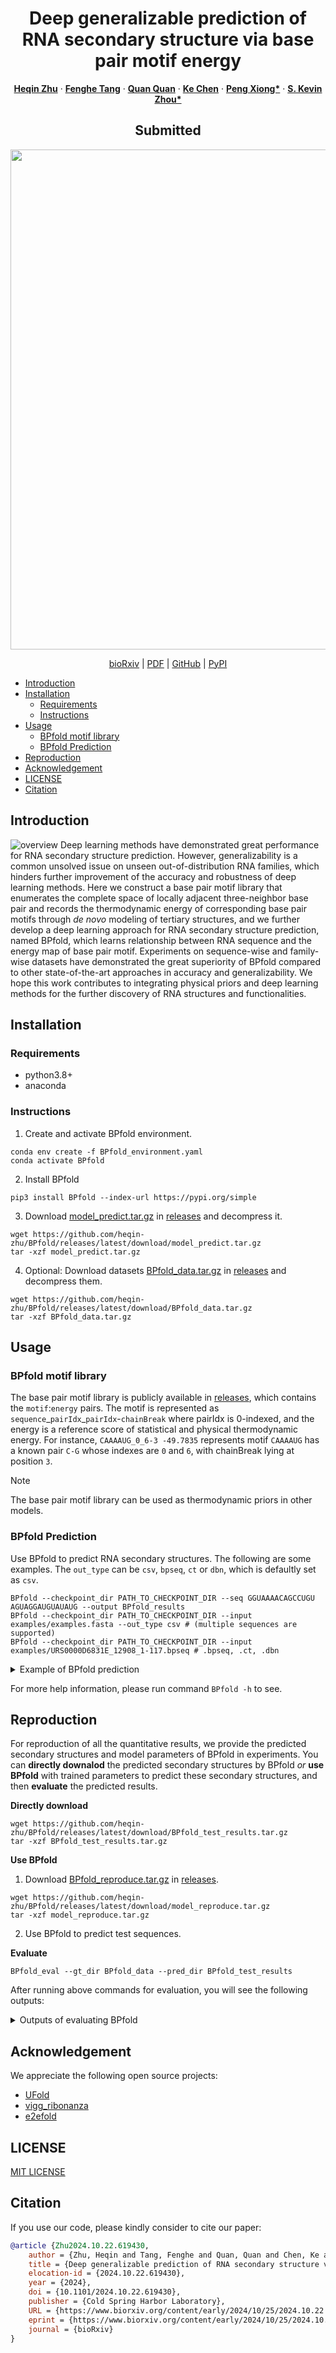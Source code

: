 <p align="center">

  <h1 align="center">Deep generalizable prediction of RNA secondary structure via base pair motif energy</h1>
  <p align="center">
    <a href="https://heqin-zhu.github.io/"><strong>Heqin Zhu</strong></a>
    ·
    <a href="https://fenghetan9.github.io/"><strong>Fenghe Tang</strong></a>
    ·
    <a href="https://scholar.google.com/citations?user=mlTXS0YAAAAJ"><strong>Quan Quan</strong></a>
    ·
    <a href="https://bme.ustc.edu.cn/2023/0918/c28132a612449/page.htm"><strong>Ke Chen</strong></a>
    ·
    <a href="https://bme.ustc.edu.cn/2023/0322/c28131a596069/page.htm"><strong>Peng Xiong*</strong></a>
    ·
    <a href="https://scholar.google.com/citations?user=8eNm2GMAAAAJ"><strong>S. Kevin Zhou*</strong></a>
  </p>
  <h2 align="center">Submitted</h2>
  <div align="center">
    <img src="base_pair_motif.png", width="800">
  </div>
  <p align="center">
    <a href="https://doi.org/10.1101/2024.10.22.619430">bioRxiv</a> | 
    <a href="https://www.biorxiv.org/content/10.1101/2024.10.22.619430.full.pdf">PDF</a> |
    <a href="https://github.com/heqin-zhu/BPfold">GitHub</a> |
    <a href="https://pypi.org/project/BPfold">PyPI</a>
    
  </p>
</p>



<!-- vim-markdown-toc GFM -->

* [Introduction](#introduction)
* [Installation](#installation)
    * [Requirements](#requirements)
    * [Instructions](#instructions)
* [Usage](#usage)
    * [BPfold motif library](#bpfold-motif-library)
    * [BPfold Prediction](#bpfold-prediction)
* [Reproduction](#reproduction)
* [Acknowledgement](#acknowledgement)
* [LICENSE](#license)
* [Citation](#citation)

<!-- vim-markdown-toc -->

## Introduction
![overview](overview.png)
Deep learning methods have demonstrated great performance for RNA secondary structure prediction. However, generalizability is a common unsolved issue on unseen out-of-distribution RNA families, which hinders further improvement of the accuracy and robustness of deep learning methods. Here we construct a base pair motif library that enumerates the complete space of locally adjacent three-neighbor base pair and records the thermodynamic energy of corresponding base pair motifs through _de novo_ modeling of tertiary structures, and we further develop a deep learning approach for RNA secondary structure prediction, named BPfold, which learns relationship between RNA sequence and the energy map of base pair motif. Experiments on sequence-wise and family-wise datasets have demonstrated the great superiority of BPfold compared to other state-of-the-art approaches in accuracy and generalizability. We hope this work contributes to integrating physical priors and deep learning methods for the further discovery of RNA structures and functionalities.


## Installation
### Requirements
- python3.8+
- anaconda

### Instructions
1. Create and activate BPfold environment.
```shell
conda env create -f BPfold_environment.yaml
conda activate BPfold
```
2. Install BPfold
```shell
pip3 install BPfold --index-url https://pypi.org/simple
```
3. Download [model_predict.tar.gz](https://github.com/heqin-zhu/BPfold/releases/latest/download/model_predict.tar.gz) in [releases](https://github.com/heqin-zhu/BPfold/releases) and decompress it.
```shell
wget https://github.com/heqin-zhu/BPfold/releases/latest/download/model_predict.tar.gz
tar -xzf model_predict.tar.gz
```
4. Optional: Download datasets [BPfold_data.tar.gz](https://github.com/heqin-zhu/BPfold/releases/latest/download/BPfold_data.tar.gz) in [releases](https://github.com/heqin-zhu/BPfold/releases) and decompress them.
```shell
wget https://github.com/heqin-zhu/BPfold/releases/latest/download/BPfold_data.tar.gz
tar -xzf BPfold_data.tar.gz 
```

## Usage
### BPfold motif library
The base pair motif library is publicly available in [releases](https://github.com/heqin-zhu/BPfold/releases), which contains the `motif`:`energy` pairs. The motif is represented as `sequence`\_`pairIdx`\_`pairIdx`\-`chainBreak` where pairIdx is 0-indexed, and the energy is a reference score of statistical and physical thermodynamic energy.
For instance, `CAAAAUG_0_6-3 -49.7835` represents motif `CAAAAUG` has a known pair `C-G` whose indexes are `0` and `6`, with chainBreak lying at position `3`.

>[!NOTE]
>The base pair motif library can be used as thermodynamic priors in other models.

### BPfold Prediction
Use BPfold to predict RNA secondary structures. The following are some examples. The `out_type` can be `csv`, `bpseq`, `ct` or `dbn`, which is defaultly set as `csv`.
```shell
BPfold --checkpoint_dir PATH_TO_CHECKPOINT_DIR --seq GGUAAAACAGCCUGU AGUAGGAUGUAUAUG --output BPfold_results
BPfold --checkpoint_dir PATH_TO_CHECKPOINT_DIR --input examples/examples.fasta --out_type csv # (multiple sequences are supported)
BPfold --checkpoint_dir PATH_TO_CHECKPOINT_DIR --input examples/URS0000D6831E_12908_1-117.bpseq # .bpseq, .ct, .dbn
```

<details>

<summary>Example of BPfold prediction</summary>

Here are the outputs after running `BPfold --checkpoint_dir model_predict --input examples/examples.fasta --out_type bpseq`:
```txt
>> Welcome to use "BPfold" for predicting RNA secondary structure!
Loading paras/model_predict/BPfold_1-6.pth
Loading paras/model_predict/BPfold_2-6.pth
Loading paras/model_predict/BPfold_3-6.pth
Loading paras/model_predict/BPfold_4-6.pth
Loading paras/model_predict/BPfold_5-6.pth
Loading paras/model_predict/BPfold_6-6.pth
[    1] saved in "BPfold_results/SS/5s_Shigella-flexneri-3.bpseq", CI=0.980
CUGGCGGCAGUUGCGCGGUGGUCCCACCUGACCCCAUGCCGAACUCAGAAGUGAAACGCCGUAGCGCCGAUGGUAGUGUGGGGUCUCCCCAUGCGAGAGUAGGGAACUGCCAG
(((((((.....((((((((.....((((((.............))))..))....)))))).)).((.((....((((((((...))))))))....)).))...)))))))
[    2] saved in "BPfold_results/SS/URS0000D6831E_12908_1-117.bpseq", CI=0.931
UUAUCUCAUCAUGAGCGGUUUCUCUCACAAACCCGCCAACCGAGCCUAAAAGCCACGGUGGUCAGUUCCGCUAAAAGGAAUGAUGUGCCUUUUAUUAGGAAAAAGUGGAACCGCCUG
......((((((..(.(((((.......))))))(((.((((.((......))..))))))).................))))))..(((......)))..................
Finished!
```

</details>

For more help information, please run command `BPfold -h` to see.

## Reproduction
For reproduction of all the quantitative results, we provide the predicted secondary structures and model parameters of BPfold in experiments. You can **directly downalod** the predicted secondary structures by BPfold *or* **use BPfold** with trained parameters to predict these secondary structures, and then **evaluate** the predicted results.

**Directly download**
```shell
wget https://github.com/heqin-zhu/BPfold/releases/latest/download/BPfold_test_results.tar.gz
tar -xzf BPfold_test_results.tar.gz
```
**Use BPfold**
1. Download [BPfold_reproduce.tar.gz](https://github.com/heqin-zhu/BPfold/releases/latest/download/BPfold_reproduce.pth) in [releases](https://github.com/heqin-zhu/BPfold/releases).
```shell
wget https://github.com/heqin-zhu/BPfold/releases/latest/download/model_reproduce.tar.gz
tar -xzf model_reproduce.tar.gz
```
2. Use BPfold to predict test sequences.

**Evaluate**
```shell
BPfold_eval --gt_dir BPfold_data --pred_dir BPfold_test_results
```

After running above commands for evaluation, you will see the following outputs:

<details>

<summary>Outputs of evaluating BPfold</summary>

```txt
Time used: 29s
[Summary] eval_BPfold_test_results.yaml
 Pred/Total num: [('PDB_test', 116, 116), ('Rfam12.3-14.10', 10791, 10791), ('archiveII', 3966, 3966), ('bpRNA', 1305, 1305), ('bpRNAnew', 5401, 5401)]
-------------------------len>600-------------------------
dataset         & num   & INF   & F1    & P     & R    \\
Rfam12.3-14.10  & 64    & 0.395 & 0.387 & 0.471 & 0.333\\
archiveII       & 55    & 0.352 & 0.311 & 0.580 & 0.242\\
------------------------len<=600-------------------------
dataset         & num   & INF   & F1    & P     & R    \\
PDB_test        & 116   & 0.817 & 0.814 & 0.840 & 0.801\\
Rfam12.3-14.10  & 10727 & 0.696 & 0.690 & 0.662 & 0.743\\
archiveII       & 3911  & 0.829 & 0.827 & 0.821 & 0.843\\
bpRNA           & 1305  & 0.670 & 0.658 & 0.599 & 0.770\\
bpRNAnew        & 5401  & 0.655 & 0.647 & 0.604 & 0.723\\
---------------------------all---------------------------
dataset         & num   & INF   & F1    & P     & R    \\
PDB_test        & 116   & 0.817 & 0.814 & 0.840 & 0.801\\
Rfam12.3-14.10  & 10791 & 0.694 & 0.689 & 0.660 & 0.741\\
archiveII       & 3966  & 0.823 & 0.820 & 0.818 & 0.834\\
bpRNA           & 1305  & 0.670 & 0.658 & 0.599 & 0.770\\
bpRNAnew        & 5401  & 0.655 & 0.647 & 0.604 & 0.723\\
```

</details>

## Acknowledgement
We appreciate the following open source projects:
- [UFold](https://github.com/uci-cbcl/UFold)
- [vigg_ribonanza](https://github.com/autosome-ru/vigg_ribonanza/)
- [e2efold](https://github.com/ml4bio/e2efold)

## LICENSE
[MIT LICENSE](LICENSE)

## Citation
If you use our code, please kindly consider to cite our paper:
```bibtex
@article {Zhu2024.10.22.619430,
    author = {Zhu, Heqin and Tang, Fenghe and Quan, Quan and Chen, Ke and Xiong, Peng and Zhou, S. Kevin},
    title = {Deep generalizable prediction of RNA secondary structure via base pair motif energy},
    elocation-id = {2024.10.22.619430},
    year = {2024},
    doi = {10.1101/2024.10.22.619430},
    publisher = {Cold Spring Harbor Laboratory},
    URL = {https://www.biorxiv.org/content/early/2024/10/25/2024.10.22.619430},
    eprint = {https://www.biorxiv.org/content/early/2024/10/25/2024.10.22.619430.full.pdf},
    journal = {bioRxiv}
}
```
